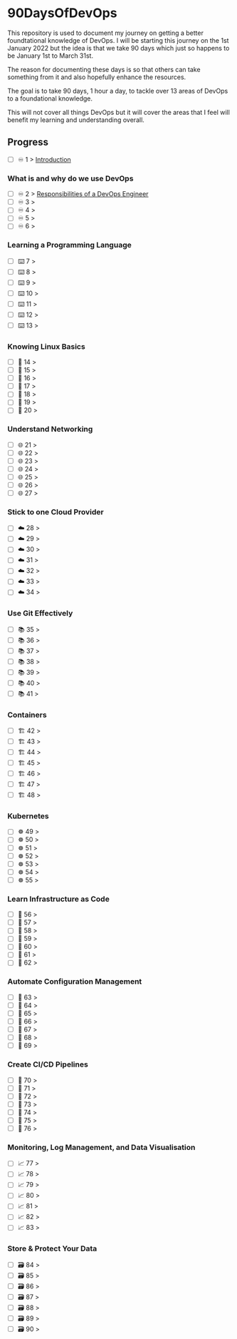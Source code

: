 # 90DaysOfDevOps

This repository is used to document my journey on getting a better foundtational knowledge of DevOps. I will be starting this journey on the 1st January 2022 but the idea is that we take 90 days which just so happens to be January 1st to March 31st. 

The reason for documenting these days is so that others can take something from it and also hopefully enhance the resources. 

The goal is to take 90 days, 1 hour a day, to tackle over 13 areas of DevOps to a foundational knowledge. 

This will not cover all things DevOps but it will cover the areas that I feel will benefit my learning and understanding overall. 

## Progress 

- [ ] ♾️ 1 > [Introduction](Days/day1.md)

### What is and why do we use DevOps


- [ ] ♾️ 2 > [Responsibilities of a DevOps Engineer](Days/day2.md)
- [ ] ♾️ 3 > [](Days/day3.md)
- [ ] ♾️ 4 > [](Days/day4.md)
- [ ] ♾️ 5 > [](Days/day5.md)
- [ ] ♾️ 6 > [](Days/day6.md)

### Learning a Programming Language

- [ ] ⌨️ 7 > [](Days/day7.md)
- [ ] ⌨️ 8 > [](Days/day8.md)
- [ ] ⌨️ 9 > [](Days/day9.md)
- [ ] ⌨️ 10 > [](Days/day10.md)
- [ ] ⌨️ 11 > [](Days/day11.md)
- [ ] ⌨️ 12 > [](Days/day12.md)
- [ ] ⌨️ 13 > [](Days/day13.md)

### Knowing Linux Basics

- [ ] 🐧 14 > [](Days/day14.md)
- [ ] 🐧 15 > [](Days/day15.md)
- [ ] 🐧 16 > [](Days/day16.md)
- [ ] 🐧 17 > [](Days/day17.md)
- [ ] 🐧 18 > [](Days/day18.md)
- [ ] 🐧 19 > [](Days/day19.md)
- [ ] 🐧 20 > [](Days/day20.md)

### Understand Networking

- [ ] 🌐 21 > [](Days/day21.md)
- [ ] 🌐 22 > [](Days/day22.md)
- [ ] 🌐 23 > [](Days/day23.md)
- [ ] 🌐 24 > [](Days/day24.md)
- [ ] 🌐 25 > [](Days/day25.md)
- [ ] 🌐 26 > [](Days/day26.md)
- [ ] 🌐 27 > [](Days/day27.md)

### Stick to one Cloud Provider

- [ ] ☁️ 28 > [](Days/day28.md)
- [ ] ☁️ 29 > [](Days/day29.md)
- [ ] ☁️ 30 > [](Days/day30.md)
- [ ] ☁️ 31 > [](Days/day31.md)
- [ ] ☁️ 32 > [](Days/day32.md)
- [ ] ☁️ 33 > [](Days/day33.md)
- [ ] ☁️ 34 > [](Days/day34.md)

### Use Git Effectively

- [ ] 📚 35 > [](Days/day35.md)
- [ ] 📚 36 > [](Days/day36.md)
- [ ] 📚 37 > [](Days/day37.md)
- [ ] 📚 38 > [](Days/day38.md)
- [ ] 📚 39 > [](Days/day39.md)
- [ ] 📚 40 > [](Days/day40.md)
- [ ] 📚 41 > [](Days/day41.md)

### Containers 

- [ ] 🏗️ 42 > [](Days/day42.md)
- [ ] 🏗️ 43 > [](Days/day43.md)
- [ ] 🏗️ 44 > [](Days/day44.md)
- [ ] 🏗️ 45 > [](Days/day45.md)
- [ ] 🏗️ 46 > [](Days/day46.md)
- [ ] 🏗️ 47 > [](Days/day47.md)
- [ ] 🏗️ 48 > [](Days/day48.md)

### Kubernetes

- [ ] ☸ 49 > [](Days/day49.md)
- [ ] ☸ 50 > [](Days/day50.md)
- [ ] ☸ 51 > [](Days/day51.md)
- [ ] ☸ 52 > [](Days/day52.md)
- [ ] ☸ 53 > [](Days/day53.md)
- [ ] ☸ 54 > [](Days/day54.md)
- [ ] ☸ 55 > [](Days/day55.md)

### Learn Infrastructure as Code

- [ ] 🤖 56 > [](Days/day56.md)
- [ ] 🤖 57 > [](Days/day57.md)
- [ ] 🤖 58 > [](Days/day58.md)
- [ ] 🤖 59 > [](Days/day59.md)
- [ ] 🤖 60 > [](Days/day60.md)
- [ ] 🤖 61 > [](Days/day61.md)
- [ ] 🤖 62 > [](Days/day62.md)

### Automate Configuration Management

- [ ] 📜 63 > [](Days/day63.md)
- [ ] 📜 64 > [](Days/day64.md)
- [ ] 📜 65 > [](Days/day65.md)
- [ ] 📜 66 > [](Days/day66.md)
- [ ] 📜 67 > [](Days/day67.md)
- [ ] 📜 68 > [](Days/day68.md)
- [ ] 📜 69 > [](Days/day69.md)

### Create CI/CD Pipelines 

- [ ] 🔄 70 > [](Days/day70.md)
- [ ] 🔄 71 > [](Days/day71.md)
- [ ] 🔄 72 > [](Days/day72.md)
- [ ] 🔄 73 > [](Days/day73.md)
- [ ] 🔄 74 > [](Days/day74.md)
- [ ] 🔄 75 > [](Days/day75.md)
- [ ] 🔄 76 > [](Days/day76.md)

### Monitoring, Log Management, and Data Visualisation

- [ ] 📈 77 > [](Days/day77.md)
- [ ] 📈 78 > [](Days/day78.md)
- [ ] 📈 79 > [](Days/day79.md)
- [ ] 📈 80 > [](Days/day80.md)
- [ ] 📈 81 > [](Days/day81.md)
- [ ] 📈 82 > [](Days/day82.md)
- [ ] 📈 83 > [](Days/day83.md)

### Store & Protect Your Data

- [ ] 🗃️ 84 > [](Days/day84.md)
- [ ] 🗃️ 85 > [](Days/day85.md)
- [ ] 🗃️ 86 > [](Days/day86.md)
- [ ] 🗃️ 87 > [](Days/day87.md)
- [ ] 🗃️ 88 > [](Days/day88.md)
- [ ] 🗃️ 89 > [](Days/day89.md)
- [ ] 🗃️ 90 > [](Days/day90.md)
